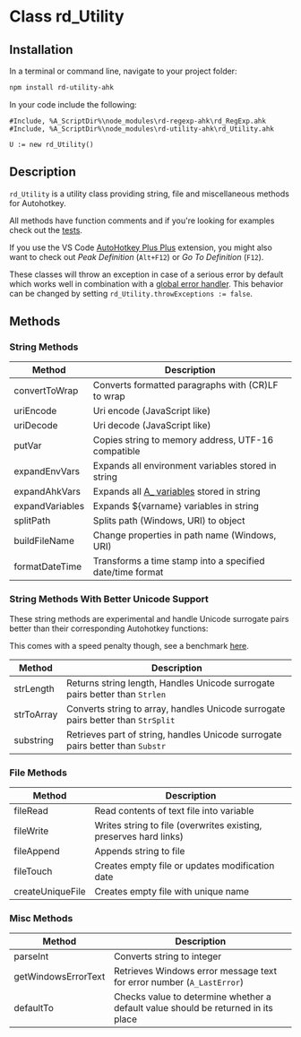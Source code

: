 # Class rd_Utility

## Installation

In a terminal or command line, navigate to your project folder:

```bash
npm install rd-utility-ahk
```

In your code include the following:

```autohotkey
#Include, %A_ScriptDir%\node_modules\rd-regexp-ahk\rd_RegExp.ahk
#Include, %A_ScriptDir%\node_modules\rd-utility-ahk\rd_Utility.ahk

U := new rd_Utility()
```

## Description

`rd_Utility` is a utility class providing string, file and miscellaneous methods for Autohotkey.

All methods have function comments and if you're looking for examples check out the [tests](https://github.com/reinhardliess/rd-utility-ahk/blob/main/tests/all-tests.ahk).

If you use the VS Code [AutoHotkey Plus Plus](https://marketplace.visualstudio.com/items?itemName=mark-wiemer.vscode-autohotkey-plus-plus) extension, you might also want to check out _Peak Definition_ (`Alt+F12`) or _Go To Definition_ (`F12`).

These classes will throw an exception in case of a serious error by default which works well in combination with a [global error handler](https://www.autohotkey.com/docs/commands/OnError.htm). This behavior can be changed by setting `rd_Utility.throwExceptions := false`.

## Methods

### String Methods

| Method          | Description                                                                                         |
| --------------- | --------------------------------------------------------------------------------------------------- |
| convertToWrap   | Converts formatted paragraphs with (CR)LF to wrap                                                     |
| uriEncode       | Uri encode (JavaScript like)                                                                        |
| uriDecode       | Uri decode (JavaScript like)                                                                        |
| putVar          | Copies string to memory address, UTF-16 compatible                                                  |
| expandEnvVars   | Expands all environment variables stored in string                                                  |
| expandAhkVars   | Expands all [A\_ variables](https://www.autohotkey.com/docs/Variables.htm#BuiltIn) stored in string |
| expandVariables | Expands ${varname} variables in string                                                              |
| splitPath       | Splits path (Windows, URI) to object                                                                |
| buildFileName   | Change properties in path name (Windows, URI)                                                       |
| formatDateTime  | Transforms a time stamp into a specified date/time format                                           |

### String Methods With Better Unicode Support

These string methods are experimental and handle Unicode surrogate pairs better than their corresponding Autohotkey functions:

This comes with a speed penalty though, see a benchmark [here](./tests/bench-string-methods.ahk).

| Method     | Description                                                                      |
| ---------- | -------------------------------------------------------------------------------- |
| strLength  | Returns string length, Handles Unicode surrogate pairs better than `Strlen`      |
| strToArray | Converts string to array, handles Unicode surrogate pairs better than `StrSplit` |
| substring  | Retrieves part of string, handles Unicode surrogate pairs better than `Substr`   |

### File Methods

| Method           | Description                                                       |
| ---------------- | ----------------------------------------------------------------- |
| fileRead         | Read contents of text file into variable                          |
| fileWrite        | Writes string to file (overwrites existing, preserves hard links) |
| fileAppend       | Appends string to file                                            |
| fileTouch        | Creates empty file or updates modification date                   |
| createUniqueFile | Creates empty file with unique name                               |

### Misc Methods

| Method              | Description                                                                       |
| ------------------- | --------------------------------------------------------------------------------- |
| parseInt            | Converts string to integer                                                        |
| getWindowsErrorText | Retrieves Windows error message text for error number (`A_LastError`)             |
| defaultTo           | Checks value to determine whether a default value should be returned in its place |
